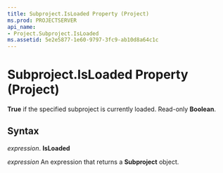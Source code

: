```yaml
---
title: Subproject.IsLoaded Property (Project)
ms.prod: PROJECTSERVER
api_name:
- Project.Subproject.IsLoaded
ms.assetid: 5e2e5877-1e60-9797-3fc9-ab10d8a64c1c
---
```



# Subproject.IsLoaded Property (Project)

 **True** if the specified subproject is currently loaded. Read-only **Boolean**.


## Syntax

 _expression_. **IsLoaded**

 _expression_ An expression that returns a **Subproject** object.


